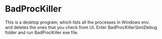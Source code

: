 # BadProcKiller
This is a desktop program, which lists all the processes in Windows env. and deletes the ones that you check from UI.
Enter BadProcKiller\bin\Debug folder and run BadProcKiller exe file.
